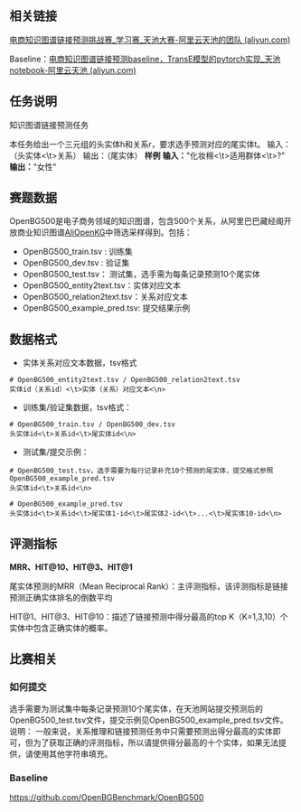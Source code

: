 ## 相关链接

[电商知识图谱链接预测挑战赛_学习赛_天池大赛-阿里云天池的团队 (aliyun.com)](https://tianchi.aliyun.com/competition/entrance/532033/information)

Baseline：[电商知识图谱链接预测baseline，TransE模型的pytorch实现_天池notebook-阿里云天池 (aliyun.com)](https://tianchi.aliyun.com/notebook/438624)

## 任务说明

知识图谱链接预测任务

本任务给出一个三元组的头实体h和关系r，要求选手预测对应的尾实体t。
输入：（头实体<\t>关系）
输出：（尾实体）
**样例**
**输入：**"化妆棉<\t>适用群体<\t>?"
**输出：**"女性"

## 赛题数据

OpenBG500是电子商务领域的知识图谱，包含500个关系，从阿里巴巴藏经阁开放商业知识图谱[AliOpenKG](https://kg.alibaba.com/index.html)中筛选采样得到。包括：

- OpenBG500_train.tsv : 训练集
- OpenBG500_dev.tsv : 验证集
- OpenBG500_test.tsv： 测试集，选手需为每条记录预测10个尾实体
- OpenBG500_entity2text.tsv：实体对应文本
- OpenBG500_relation2text.tsv：关系对应文本
- OpenBG500_example_pred.tsv: 提交结果示例

## 数据格式

- 实体关系对应文本数据，tsv格式

```
# OpenBG500_entity2text.tsv / OpenBG500_relation2text.tsv
实体id（关系id）<\t>实体（关系）对应文本<\n>
```

- 训练集/验证集数据，tsv格式：

```
# OpenBG500_train.tsv / OpenBG500_dev.tsv
头实体id<\t>关系id<\t>尾实体id<\n>
```

- 测试集/提交示例：

```
# OpenBG500_test.tsv，选手需要为每行记录补充10个预测的尾实体，提交格式参照OpenBG500_example_pred.tsv
头实体id<\t>关系id<\n>

# OpenBG500_example_pred.tsv
头实体id<\t>关系id<\t>尾实体1-id<\t>尾实体2-id<\t>...<\t>尾实体10-id<\n>
```

## 评测指标

**MRR、HIT@10、HIT@3、HIT@1**

尾实体预测的MRR（Mean Reciprocal Rank）：主评测指标，该评测指标是链接预测正确实体排名的倒数平均

HIT@1、HIT@3、HIT@10：描述了链接预测中得分最高的top K（K=1,3,10）个实体中包含正确实体的概率。

## 比赛相关

### 如何提交

选手需要为测试集中每条记录预测10个尾实体，在天池网站提交预测后的OpenBG500_test.tsv文件，提交示例见OpenBG500_example_pred.tsv文件。
说明： 一般来说，关系推理和链接预测任务中只需要预测出得分最高的实体即可，但为了获取正确的评测指标，所以请提供得分最高的十个实体，如果无法提供，请使用其他字符串填充。

### Baseline

https://github.com/OpenBGBenchmark/OpenBG500



